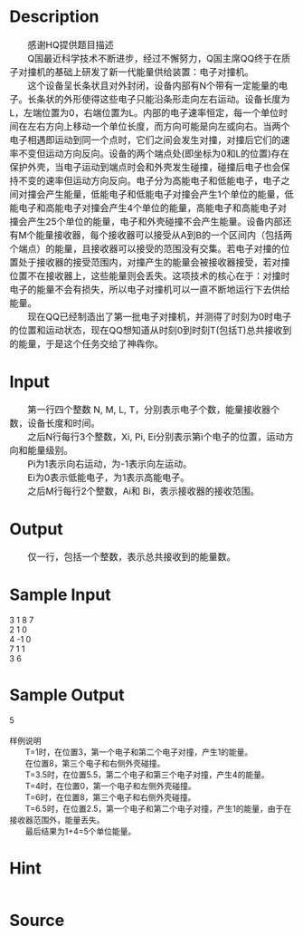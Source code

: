 
# Description

<div class="content"><div id="pcont1" style="margin-top: 20px; display: block">
<div class="pdcont"><span style="font-size: medium">　　感谢HQ提供题目描述<br/>
　　Q国最近科学技术不断进步，经过不懈努力，Q国主席QQ终于在质子对撞机的基础上研发了新一代能量供给装置：电子对撞机。<br/>
　　这个设备呈长条状且对外封闭，设备内部有N个带有一定能量的电子。长条状的外形使得这些电子只能沿条形走向左右运动。设备长度为L，左端位置为0，右端位置为L。内部的电子速率恒定，每一个单位时间在左右方向上移动一个单位长度，而方向可能是向左或向右。当两个电子相遇即运动到同一个点时，它们之间会发生对撞，对撞后它们的速率不变但运动方向反向。设备的两个端点处(即坐标为0和L的位置)存在保护外壳，当电子运动到端点时会和外壳发生碰撞，碰撞后电子也会保持不变的速率但运动方向反向。电子分为高能电子和低能电子，电子之间对撞会产生能量，低能电子和低能电子对撞会产生1个单位的能量，低能电子和高能电子对撞会产生4个单位的能量，高能电子和高能电子对撞会产生25个单位的能量，电子和外壳碰撞不会产生能量。设备内部还有M个能量接收器，每个接收器可以接受从A到B的一个区间内（包括两个端点）的能量，且接收器可以接受的范围没有交集。若电子对撞的位置处于接收器的接受范围内，对撞产生的能量会被接收器接受，若对撞位置不在接收器上，这些能量则会丢失。这项技术的核心在于：对撞时电子的能量不会有损失，所以电子对撞机可以一直不断地运行下去供给能量。<br/>
　　现在QQ已经制造出了第一批电子对撞机，并测得了时刻为0时电子的位置和运动状态，现在QQ想知道从时刻0到时刻T(包括T)总共接收到的能量，于是这个任务交给了神犇你。<br/>
</span></div>
</div></div>

# Input

<div class="content"><div class="pdcont"><span style="font-size: medium">　　第一行四个整数 N, M, L, T，分别表示电子个数，能量接收器个数，设备长度和时间。<br/>
　　之后N行每行3个整数，Xi, Pi, Ei分别表示第i个电子的位置，运动方向和能量级别。<br/>
　　Pi为1表示向右运动，为-1表示向左运动。<br/>
　　Ei为0表示低能电子，为1表示高能电子。<br/>
　　之后M行每行2个整数，Ai和 Bi，表示接收器的接收范围。<br/>
</span></div></div>

# Output

<div class="content"><div class="pdcont"><span style="font-size: medium">　　仅一行，包括一个整数，表示总共接收到的能量数。<br/>
</span></div></div>

# Sample Input

<div class="content"><span class="sampledata">3 1 8 7<br/>
2 1 0<br/>
4 -1 0<br/>
7 1 1<br/>
3 6<br/>
</span></div>

# Sample Output

<div class="content"><span class="sampledata">5<br/>
<br/>
样例说明<br/>
　　T=1时，在位置3，第一个电子和第二个电子对撞，产生1的能量。<br/>
　　在位置8，第三个电子和右侧外壳碰撞。<br/>
　　T=3.5时，在位置5.5，第二个电子和第三个电子对撞，产生4的能量。<br/>
　　T=4时，在位置0，第一个电子和左侧外壳碰撞。<br/>
　　T=6时，在位置8，第三个电子和右侧外壳碰撞。<br/>
　　T=6.5时，在位置2.5，第一个电子和第二个电子对撞，产生1的能量，由于在接收器范围外，能量丢失。<br/>
　　最后结果为1+4=5个单位能量。<br/>
</span></div>

# Hint

<div class="content"><p></p><p><img alt="" src="source/bzoj/2737/img/aHR0cHM6Ly9seWRzeS5jb20vSnVkZ2VPbmxpbmUvdXBsb2FkLzIwMTIwNS8xMSgxKS5qcGc=.jpg"/></p><p></p></div>

# Source

<div class="content"><p><a href="problemset.php?search="></a></p></div>

